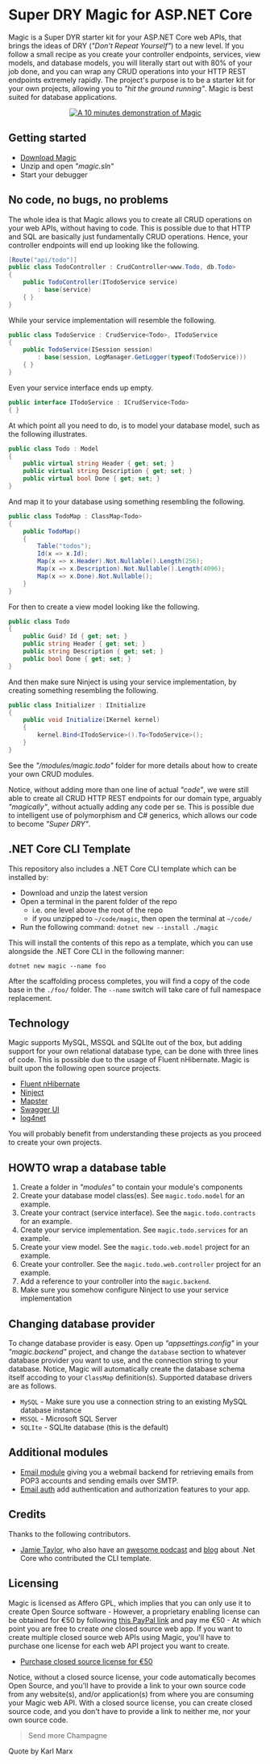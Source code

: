 
# Super DRY Magic for ASP.NET Core

Magic is a Super DYR starter kit for your ASP.NET Core web APIs, that brings the ideas of DRY (_"Don't Repeat Yourself"_) to a new level.
If you follow a small recipe as you create your controller endpoints, services, view models, and database models, you will literally
start out with 80% of your job done, and you can wrap any CRUD operations into your HTTP REST endpoints extremely rapidly.
The project's purpose is to be a starter kit for your own projects, allowing you to _"hit the ground
running"_. Magic is best suited for database applications.

<p align="center">
<a href="https://www.youtube.com/watch?v=M3uKdPAvS1I">
<img alt="A 10 minutes demonstration of Magic" title="A 10 minutes demonstration of Magic" src="https://phosphorusfive.files.wordpress.com/2019/03/magic-youtube-screenshot.png" />
</a>
</p>

## Getting started

* [Download Magic](https://github.com/polterguy/magic/releases)
* Unzip and open _"magic.sln"_
* Start your debugger

## No code, no bugs, no problems

The whole idea is that Magic allows you to create all CRUD operations on your web APIs, without having to code. This is possible due
to that HTTP and SQL are basically just fundamentally CRUD operations. Hence, your controller endpoints will end up looking like the following.

```csharp
[Route("api/todo")]
public class TodoController : CrudController<www.Todo, db.Todo>
{
    public TodoController(ITodoService service)
        : base(service)
    { }
}
```

While your service implementation will resemble the following.

```csharp
public class TodoService : CrudService<Todo>, ITodoService
{
    public TodoService(ISession session)
        : base(session, LogManager.GetLogger(typeof(TodoService)))
    { }
}
```

Even your service interface ends up empty.

```csharp
public interface ITodoService : ICrudService<Todo>
{ }
```

At which point all you need to do, is to model your database model, such as the following illustrates.

```csharp
public class Todo : Model
{
    public virtual string Header { get; set; }
    public virtual string Description { get; set; }
    public virtual bool Done { get; set; }
}
```

And map it to your database using something resembling the following.

```csharp
public class TodoMap : ClassMap<Todo>
{
    public TodoMap()
    {
        Table("todos");
        Id(x => x.Id);
        Map(x => x.Header).Not.Nullable().Length(256);
        Map(x => x.Description).Not.Nullable().Length(4096);
        Map(x => x.Done).Not.Nullable();
    }
}
```

For then to create a view model looking like the following.

```csharp
public class Todo
{
    public Guid? Id { get; set; }
    public string Header { get; set; }
    public string Description { get; set; }
    public bool Done { get; set; }
}
```

And then make sure Ninject is using your service implementation, by creating something resembling the following.

```csharp
public class Initializer : IInitialize
{
    public void Initialize(IKernel kernel)
    {
        kernel.Bind<ITodoService>().To<TodoService>();
    }
}
```

See the _"/modules/magic.todo"_ folder for more details about how to create your own CRUD modules.

Notice, without adding more than one line of actual _"code"_, we were still able to create all CRUD HTTP REST endpoints for our domain type,
arguably _"magically"_, without actually adding any code per se. This is possible due to intelligent use of polymorphism and C# generics, which
allows our code to become _"Super DRY"_.

## .NET Core CLI Template

This repository also includes a .NET Core CLI template which can be installed by:

* Download and unzip the latest version
* Open a terminal in the parent folder of the repo
  * i.e. one level above the root of the repo
  * if you unzipped to `~/code/magic`, then open the terminal at `~/code/`
* Run the following command: `dotnet new --install ./magic`

This will install the contents of this repo as a template, which you can use alongside the .NET Core CLI in the following manner:

`dotnet new magic --name foo`

After the scaffolding process completes, you will find a copy of the code base in 
the `./foo/` folder. The `--name` switch will take care of full namespace replacement.

## Technology

Magic supports MySQL, MSSQL and SQLIte out of the box, but adding support for your own relational database type, can be done with three lines
of code. This is possible due to the usage of Fluent nHibernate. Magic is built upon the following open source projects.

* [Fluent nHibernate](https://github.com/FluentNHibernate/fluent-nhibernate)
* [Ninject](http://www.ninject.org/)
* [Mapster](https://github.com/MapsterMapper/Mapster)
* [Swagger UI](https://swagger.io/tools/swagger-ui/)
* [log4net](https://logging.apache.org/log4net/)

You will probably benefit from understanding these projects as you proceed to create your own projects.

## HOWTO wrap a database table

1. Create a folder in _"modules"_ to contain your module's components
2. Create your database model class(es). See `magic.todo.model` for an example.
3. Create your contract (service interface). See the `magic.todo.contracts` for an example.
4. Create your service implementation. See `magic.todo.services` for an example.
5. Create your view model. See the `magic.todo.web.model` project for an example.
6. Create your controller. See the `magic.todo.web.controller` project for an example.
7. Add a reference to your controller into the `magic.backend`.
8. Make sure you somehow configure Ninject to use your service implementation

## Changing database provider

To change database provider is easy. Open up _"appsettings.config"_ in your _"magic.backend"_ project, and change the `database` section to whatever
database provider you want to use, and the connection string to your database. Notice, Magic will automatically create the database
schema itself accoding to your `ClassMap` definition(s). Supported database drivers are as follows.

* `MySQL` - Make sure you use a connection string to an existing MySQL database instance
* `MSSQL` - Microsoft SQL Server
* `SQLIte` - SQLIte database (this is the default)

## Additional modules

* [Email module](https://github.com/polterguy/magic.email) giving you a webmail backend for retrieving emails from
POP3 accounts and sending emails over SMTP.
* [Email auth](https://github.com/polterguy/magic.auth) add authentication and authorization features to your app.

## Credits

Thanks to the following contributors.

* [Jamie Taylor](https://github.com/GaProgMan), who also have an [awesome podcast](https://dotnetcore.show/author/jamie/) and [blog](https://dotnetcore.gaprogman.com/) about .Net Core who contributed the CLI template.

## Licensing

Magic is licensed as Affero GPL, which implies that you can only use it to create Open Source software - However, a proprietary
enabling license can be obtained for €50 by following [this PayPal link](https://www.paypal.com/cgi-bin/webscr?cmd=_s-xclick&hosted_button_id=MD8B9E2X638QS) and
pay me €50 - At which point you are free to create _one_ closed source web app. If you want to create multiple closed source web APIs using Magic, you'll
have to purchase one license for each web API project you want to create.

* [Purchase closed source license for €50](https://www.paypal.com/cgi-bin/webscr?cmd=_s-xclick&hosted_button_id=MD8B9E2X638QS)

Notice, without a closed source license, your code automatically becomes Open Source, and you'll have to provide a link to your own source code from any website(s),
and/or application(s) from where you are consuming your Magic web API. With a closed source license, you can create closed source code, and you don't have to provide
a link to neither me, nor your own source code.

> Send more Champagne

Quote by Karl Marx
